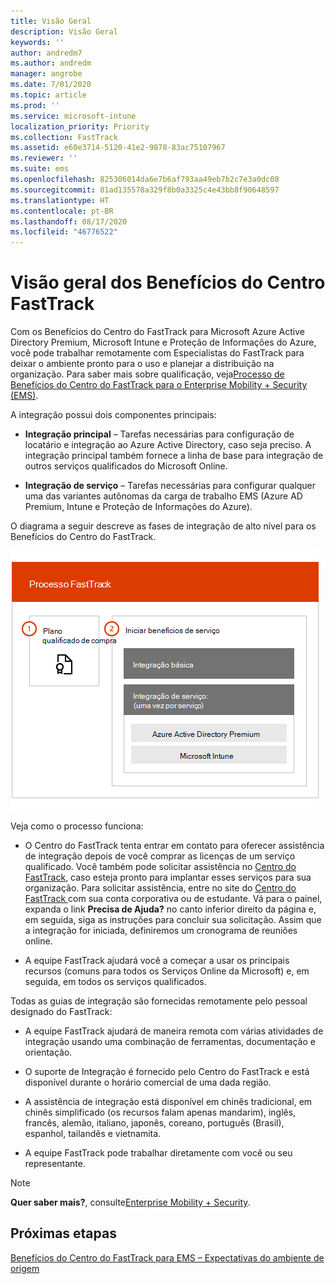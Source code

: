 ```yaml
---
title: Visão Geral
description: Visão Geral
keywords: ''
author: andredm7
ms.author: andredm
manager: angrobe
ms.date: 7/01/2020
ms.topic: article
ms.prod: ''
ms.service: microsoft-intune
localization_priority: Priority
ms.collection: FastTrack
ms.assetid: e60e3714-5120-41e2-9878-83ac75107967
ms.reviewer: ''
ms.suite: ems
ms.openlocfilehash: 825306014da6e7b6af793aa49eb7b2c7e3a0dc08
ms.sourcegitcommit: 81ad135578a329f8b0a3325c4e43bb8f90648597
ms.translationtype: HT
ms.contentlocale: pt-BR
ms.lasthandoff: 08/17/2020
ms.locfileid: "46776522"
---
```

# <a name="fasttrack-center-benefit-overview"></a>Visão geral dos Benefícios do Centro FastTrack

Com os Benefícios do Centro do FastTrack para Microsoft Azure Active Directory Premium, Microsoft Intune e Proteção de Informações do Azure, você pode trabalhar remotamente com Especialistas do FastTrack para deixar o ambiente pronto para o uso e planejar a distribuição na organização. Para saber mais sobre qualificação, veja[Processo de Benefícios do Centro do FastTrack para o Enterprise Mobility + Security (EMS)](EMS-fasttrack-process.md).

A integração possui dois componentes principais:

-   **Integração principal** – Tarefas necessárias para configuração de locatário e integração ao Azure Active Directory, caso seja preciso. A integração principal também fornece a linha de base para integração de outros serviços qualificados do Microsoft Online.

-   **Integração de serviço** – Tarefas necessárias para configurar qualquer uma das variantes autônomas da carga de trabalho EMS (Azure AD Premium, Intune e Proteção de Informações do Azure).

O diagrama a seguir descreve as fases de integração de alto nível para os Benefícios do Centro do FastTrack.

![As fases de integração de alto nível do uso dos Benefícios do Centro do FastTrack](./media/ft-onboarding-process.png)

Veja como o processo funciona:

- O Centro do FastTrack tenta entrar em contato para oferecer assistência de integração depois de você comprar as licenças de um serviço qualificado. Você também pode solicitar assistência no [Centro do FastTrack](https://go.microsoft.com/fwlink/?linkid=780698), caso esteja pronto para implantar esses serviços para sua organização. Para solicitar assistência, entre no site do [Centro do FastTrack ](https://go.microsoft.com/fwlink/?linkid=780698) com sua conta corporativa ou de estudante. Vá para o painel, expanda o link **Precisa de Ajuda?** no canto inferior direito da página e, em seguida, siga as instruções para concluir sua solicitação. Assim que a integração for iniciada, definiremos um cronograma de reuniões online.

-   A equipe FastTrack ajudará você a começar a usar os principais recursos (comuns para todos os Serviços Online da Microsoft) e, em seguida, em todos os serviços qualificados.

Todas as guias de integração são fornecidas remotamente pelo pessoal designado do FastTrack:

-   A equipe FastTrack ajudará de maneira remota com várias atividades de integração usando uma combinação de ferramentas, documentação e orientação.

-   O suporte de Integração é fornecido pelo Centro do FastTrack e está disponível durante o horário comercial de uma dada região.

-   A assistência de integração está disponível em chinês tradicional, em chinês simplificado (os recursos falam apenas mandarim), inglês, francês, alemão, italiano, japonês, coreano, português (Brasil), espanhol, tailandês e vietnamita.

-   A equipe FastTrack pode trabalhar diretamente com você ou seu representante.

> [!NOTE]
> **Quer saber mais?**, consulte[Enterprise Mobility + Security](https://www.microsoft.com/cloud-platform/enterprise-mobility).

## <a name="next-steps"></a>Próximas etapas

[Benefícios do Centro do FastTrack para EMS – Expectativas do ambiente de origem](EMS-source-environment-expectations.md)

